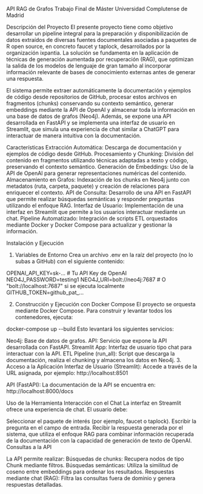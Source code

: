API RAG de Grafos
Trabajo Final de Máster
Universidad Complutense de Madrid

Descripción del Proyecto
El presente proyecto tiene como objetivo desarrollar un pipeline integral para la preparación y disponibilización de datos extraídos de diversas fuentes documentales asociadas a paquetes de R open source, en concreto faucet y taplock, desarrollados por la organización ixpantia. La solución se fundamenta en la aplicación de técnicas de generación aumentada por recuperación (RAG), que optimizan la salida de los modelos de lenguaje de gran tamaño al incorporar información relevante de bases de conocimiento externas antes de generar una respuesta.

El sistema permite extraer automáticamente la documentación y ejemplos de código desde repositorios de GitHub, procesar estos archivos en fragmentos (chunks) conservando su contexto semántico, generar embeddings mediante la API de OpenAI y almacenar toda la información en una base de datos de grafos (Neo4j). Además, se expone una API desarrollada en FastAPI y se implementa una interfaz de usuario en Streamlit, que simula una experiencia de chat similar a ChatGPT para interactuar de manera intuitiva con la documentación.

Características
Extracción Automática: Descarga de documentación y ejemplos de código desde GitHub.
Procesamiento y Chunking: División del contenido en fragmentos utilizando técnicas adaptadas a texto y código, preservando el contexto semántico.
Generación de Embeddings: Uso de la API de OpenAI para generar representaciones numéricas del contenido.
Almacenamiento en Grafos: Indexación de los chunks en Neo4j junto con metadatos (ruta, carpeta, paquete) y creación de relaciones para enriquecer el contexto.
API de Consulta: Desarrollo de una API en FastAPI que permite realizar búsquedas semánticas y responder preguntas utilizando el enfoque RAG.
Interfaz de Usuario: Implementación de una interfaz en Streamlit que permite a los usuarios interactuar mediante un chat.
Pipeline Automatizado: Integración de scripts ETL orquestados mediante Docker y Docker Compose para actualizar y gestionar la información.

Instalación y Ejecución
1. Variables de Entorno
Crea un archivo .env en la raíz del proyecto (no lo subas a GitHub) con el siguiente contenido:

OPENAI_API_KEY=sk-...  # Tu API Key de OpenAI
NEO4J_PASSWORD=testing1
NEO4J_URI=bolt://neo4j:7687  # O "bolt://localhost:7687" si se ejecuta localmente
GITHUB_TOKEN=github_pat_...

2. Construcción y Ejecución con Docker Compose
El proyecto se orquesta mediante Docker Compose. Para construir y levantar todos los contenedores, ejecuta:

docker-compose up --build
Esto levantará los siguientes servicios:

Neo4j: Base de datos de grafos.
API: Servicio que expone la API desarrollada con FastAPI.
Streamlit App: Interfaz de usuario tipo chat para interactuar con la API.
ETL Pipeline (run_all): Script que descarga la documentación, realiza el chunking y almacena los datos en Neo4j.
3. Acceso a la Aplicación
Interfaz de Usuario (Streamlit):
Accede a través de la URL asignada, por ejemplo:
http://localhost:8501

API (FastAPI):
La documentación de la API se encuentra en:
http://localhost:8000/docs

Uso de la Herramienta
Interacción con el Chat
La interfaz en Streamlit ofrece una experiencia de chat. El usuario debe:

Seleccionar el paquete de interés (por ejemplo, faucet o taplock).
Escribir la pregunta en el campo de entrada.
Recibir la respuesta generada por el sistema, que utiliza el enfoque RAG para combinar información recuperada de la documentación con la capacidad de generación de texto de OpenAI.
Consultas a la API

La API permite realizar:
Búsquedas de chunks: Recupera nodos de tipo Chunk mediante filtros.
Búsquedas semánticas: Utiliza la similitud de coseno entre embeddings para ordenar los resultados.
Respuestas mediante chat (RAG): Filtra las consultas fuera de dominio y genera respuestas detalladas.
